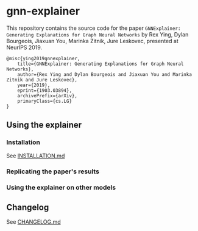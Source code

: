 # gnn-explainer

This repository contains the source code for the paper `GNNExplainer: Generating Explanations for Graph Neural Networks` by Rex Ying, Dylan Bourgeois, Jiaxuan You, Marinka Zitnik, Jure Leskovec, presented at NeurIPS 2019.

```
@misc{ying2019gnnexplainer,
    title={GNNExplainer: Generating Explanations for Graph Neural Networks},
    author={Rex Ying and Dylan Bourgeois and Jiaxuan You and Marinka Zitnik and Jure Leskovec},
    year={2019},
    eprint={1903.03894},
    archivePrefix={arXiv},
    primaryClass={cs.LG}
}
```

## Using the explainer

### Installation

See [INSTALLATION.md](#)

### Replicating the paper's results

### Using the explainer on other models


## Changelog

See [CHANGELOG.md](#)